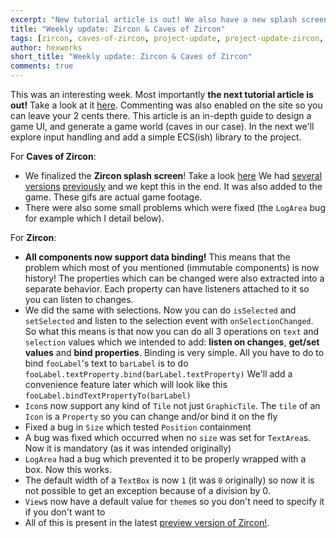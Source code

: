 ```yaml
---
excerpt: "New tutorial article is out! We also have a new splash screen from now on for Caves of Zircon."
title: "Weekly update: Zircon & Caves of Zircon"
tags: [zircon, caves-of-zircon, project-update, project-update-zircon, project-update-coz]
author: hexworks
short_title: "Weekly update: Zircon & Caves of Zircon"
comments: true
---
```


This was an interesting week. Most importantly **the next tutorial article is out!**
Take a look at it [here](https://hexworks.org/posts/tutorials/2019/01/05/how-to-make-a-roguelike-generating-random-caves.html).
Commenting was also enabled on the site so you can leave your 2 cents there. This article
is an in-depth guide to design a game UI, and generate a game world (caves in our case).
In the next we'll explore input handling and add a simple ECS(ish) library to the project.


For **Caves of Zircon**:

- We finalized the **Zircon splash screen**! Take a look [here](https://cdn.discordapp.com/attachments/509142267735310338/532089835054301184/coz_splash.gif)
  We had [several versions](https://cdn.discordapp.com/attachments/509142267735310338/531962820523327488/unknown.png)
  [previously](https://cdn.discordapp.com/attachments/509142267735310338/531950637567574018/unknown.png)
  and we kept this in the end. It was also added to the game. These gifs are actual game
  footage.
- There were also some small problems which were fixed (the `LogArea` bug for example
  which I detail below).


For **Zircon**:

- **All components now support data binding!** This means that the problem which most
  of you mentioned (immutable components) is now history! The properties which can
  be changed were also extracted into a separate behavior. Each property can have
  listeners attached to it so you can listen to changes.
- We did the same with selections. Now you can do `isSelected` and `setSelected`
  and listen to the selection event with `onSelectionChanged`.
  So what this means is that now you can do all 3 operations on `text` and `selection`
  values which we intended to add: **listen on changes**, **get/set values** and
  **bind properties**. Binding is very simple. All you have to do to bind
  `fooLabel`'s text to `barLabel` is to do `fooLabel.textProperty.bind(barLabel.textProperty)`
  We'll add a convenience feature later which will look like this `fooLabel.bindTextPropertyTo(barLabel)`
- `Icon`s now support any kind of `Tile` not just `GraphicTile`. The `tile` of an
  `Icon` is a `Property` so you can change and/or bind it on the fly
- Fixed a bug in `Size` which tested `Position` containment
- A bug was fixed which occurred when no `size` was set for `TextArea`s. Now it is
  mandatory (as it was intended originally)
- `LogArea` had a bug which prevented it to be properly wrapped with a box. Now this
  works.
- The default width of a `TextBox` is now `1` (it was `0` originally) so now it is
  not possible to get an exception because of a division by 0.
- `View`s now have a default value for `theme`s so you don't need to specify it
  if you don't want to
- All of this is present in the latest [preview version of Zircon!](https://jitpack.io/#org.hexworks/zircon/2019.0.9-PREVIEW).  
